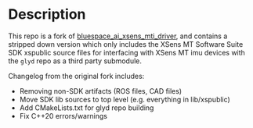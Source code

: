 
# Description

This repo is a fork of [bluespace_ai_xsens_mti_driver](https://github.com/bluespace-ai/bluespace_ai_xsens_ros_mti_driver), and contains a stripped down version which only includes the XSens MT Software Suite SDK xspublic source files for interfacing with XSens MT imu devices with the `glyd` repo as a third party submodule.

Changelog from the original fork includes:

- Removing non-SDK artifacts (ROS files, CAD files)
- Move SDK lib sources to top level (e.g. everything in lib/xspublic)
- Add CMakeLists.txt for glyd repo building
- Fix C++20 errors/warnings
